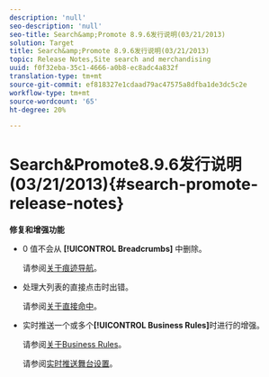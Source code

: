 ```yaml
---
description: 'null'
seo-description: 'null'
seo-title: Search&amp;Promote 8.9.6发行说明(03/21/2013)
solution: Target
title: Search&amp;Promote 8.9.6发行说明(03/21/2013)
topic: Release Notes,Site search and merchandising
uuid: f0f32eba-35c1-4666-a0b8-ec8adc4a832f
translation-type: tm+mt
source-git-commit: ef818327e1cdaad79ac47575a8dfba1de3dc5c2e
workflow-type: tm+mt
source-wordcount: '65'
ht-degree: 20%

---
```



# Search&amp;Promote8.9.6发行说明(03/21/2013){#search-promote-release-notes}

**修复和增强功能**

* 0 值不会从 **[!UICONTROL Breadcrumbs]** 中删除。

   请参阅[关于痕迹导航](../c-about-design-menu/c-about-breadcrumbs.md#concept_FB8A943C594A4A1593B118141DA61F03)。

* 处理大列表的直接点击时出错。

   请参阅[关于直接命中](../c-about-rules-menu/c-about-direct-hits.md#concept_C5EE074A19FD4D5B8DD21DB575E35565)。

* 实时推送一个或多个&#x200B;**[!UICONTROL Business Rules]**&#x200B;时进行的增强。

   请参阅[关于Business Rules](../c-about-rules-menu/c-about-business-rules.md#concept_2A93D76216754D3D8412CDEA00BD26BD)。

   请参阅[实时推送舞台设置](../c-about-staging.md#task_44306783B4C0408AAA58B471DAF2D9A4)。

